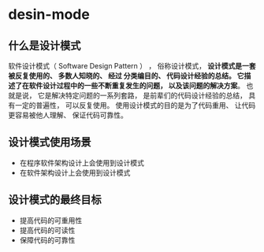 # desin-mode
## 什么是设计模式
软件设计模式（ Software Design Pattern ） ， 俗称设计模式， **设计模式是一套被反复使用的、 多数人知晓的、 经过 分类编目的、 代码设计经验的总结。 它描述了在软件设计过程中的一些不断重复发生的问题， 以及该问题的解决方案**。 
也就是说， 它是解决特定问题的一系列套路， 是前辈们的代码设计经验的总结， 具有一定的普遍性， 可以反复使用。 使用设计模式的目的是为了代码重用、 让代码更容易被他人理解、 保证代码可靠性。

## 设计模式使用场景
- 在程序软件架构设计上会使用到设计模式
- 在软件架构设计上会使用到设计模式

## 设计模式的最终目标
- 提高代码的可重用性
- 提高代码的可读性 
- 保障代码的可靠性
